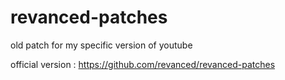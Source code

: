 # revanced-patches
old patch for my specific version of youtube

official version : https://github.com/revanced/revanced-patches
